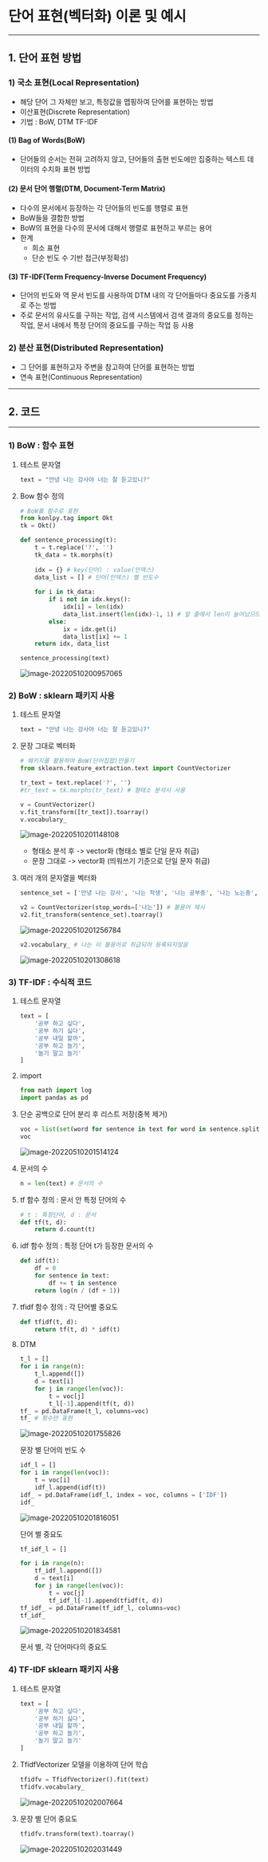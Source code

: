 # 단어 표현(벡터화) 이론 및 예시

---

## 1. 단어 표현 방법

### 1) 국소 표현(Local Representation)

- 해당 단어 그 자체만 보고, 특정값을 맵핑하여 단어를 표현하는 방법
- 이산표현(Discrete Representation)
- 기법 : BoW, DTM TF-IDF



#### (1) Bag of Words(BoW)

- 단어들의 순서는 전혀 고려하지 않고, 단어들의 출현 빈도에만 집중하는 텍스트 데이터의 수치화 표현 방법



#### (2) 문서 단어 행렬(DTM, Document-Term Matrix)

- 다수의 문서에서 등장하는 각 단어들의 빈도를 행렬로 표현
- BoW들을 결합한 방법
- BoW의 표현을 다수의 문서에 대해서 행렬로 표현하고 부르는 용어
- 한계
  - 희소 표현
  - 단순 빈도 수 기반 접근(부정확성)



#### (3) TF-IDF(Term Frequency-Inverse Document Frequency)

- 단어의 빈도와 역 문서 빈도를 사용하여 DTM 내의 각 단어들마다 중요도를 가중치로 주는 방법
- 주로 문서의 유사도를 구하는 작업, 검색 시스템에서 검색 결과의 중요도를 정하는 작업, 문서 내에서 특정 단어의 중요도를 구하는 작업 등 사용



### 2) 분산 표현(Distributed Representation)

- 그 단어를 표현하고자 주변을 참고하여 단어를 표현하는 방법
- 연속 표현(Continuous Representation)



---

## 2. 코드

---

### 1) BoW : 함수 표현

1. 테스트 문자열

   ```python
   text = "안녕 나는 강사야 너는 잘 듣고있니?"
   ```

2. Bow 함수 정의

   ```python
   # BoW를 함수로 표현
   from konlpy.tag import Okt
   tk = Okt()
   
   def sentence_processing(t):
       t = t.replace('?', '')
       tk_data = tk.morphs(t)
       
       idx = {} # key(단어) : value(인덱스)
       data_list = [] # 단어(인덱스) 별 빈도수
       
       for i in tk_data:
           if i not in idx.keys():
               idx[i] = len(idx)
               data_list.insert(len(idx)-1, 1) # 앞 줄에서 len이 늘어났으므로 -1
           else:
               ix = idx.get(i)
               data_list[ix] += 1
       return idx, data_list
   
   sentence_processing(text)
   ```

   ![image-20220510200957065](Word_representation_1.assets/image-20220510200957065.png)



### 2) BoW : sklearn 패키지 사용

1. 테스트 문자열

   ```python
   text = "안녕 나는 강사야 너는 잘 듣고있니?"
   ```

2. 문장 그대로 벡터화

   ```python
   # 패키지를 활용하여 BoW(단어집합)만들기
   from sklearn.feature_extraction.text import CountVectorizer
   
   tr_text = text.replace('?', '')
   #tr_text = tk.morphs(tr_text) # 형태소 분석시 사용
   
   v = CountVectorizer()
   v.fit_transform([tr_text]).toarray()
   v.vocabulary_
   ```

   ![image-20220510201148108](Word_representation_1.assets/image-20220510201148108.png)

   - 형태소 분석 후 -> vector화 (형태소 별로 단일 문자 취급)
   - 문장 그대로 -> vector화 (띄워쓰기 기준으로 단일 문자 취급)

3. 여러 개의 문자열을 벡터화

   ```python
   sentence_set = ['안녕 나는 강사', '나는 학생', '나는 공부중', '나는 노는중', '나는 자는중']
   
   v2 = CountVectorizer(stop_words=['나는']) # 불용어 제시
   v2.fit_transform(sentence_set).toarray()
   ```

   ![image-20220510201256784](Word_representation_1.assets/image-20220510201256784.png)

   ```python
   v2.vocabulary_ # 나는 이 불용어로 취급되어 등록되지않음
   ```

   ![image-20220510201308618](Word_representation_1.assets/image-20220510201308618.png)



### 3) TF-IDF : 수식적 코드

1. 테스트 문자열

   ```python
   text = [
       '공부 하고 싶다', 
       '공부 하기 싫다',
       '공부 내일 할까', 
       '공부 하고 놀기', 
       '놀기 말고 놀기'
   ]
   ```

2. import

   ```python
   from math import log
   import pandas as pd
   ```

3. 단순 공백으로 단어 분리 후 리스트 저장(중복 제거)

   ```python
   voc = list(set(word for sentence in text for word in sentence.split()))
   voc
   ```

   ![image-20220510201514124](Word_representation_1.assets/image-20220510201514124.png)

4. 문서의 수

   ```python
   n = len(text) # 문서의 수
   ```

5. tf 함수 정의 : 문서 안 특정 단어의 수

   ```python
   # t : 특정단어, d : 문서
   def tf(t, d):
       return d.count(t)
   ```

6. idf 함수 정의 : 특정 단어 t가 등장한 문서의 수

   ```python
   def idf(t):
       df = 0
       for sentence in text:
           df += t in sentence
       return log(n / (df + 1))
   ```

7. tfidf 함수 정의 : 각 단어별 중요도

   ```python
   def tfidf(t, d):
       return tf(t, d) * idf(t)
   ```

8. DTM

   ```python
   t_l = []
   for i in range(n):
       t_l.append([])
       d = text[i]
       for j in range(len(voc)):
           t = voc[j]
           t_l[-1].append(tf(t, d))
   tf_ = pd.DataFrame(t_l, columns=voc)
   tf_ # 횟수만 표현
   ```

   ![image-20220510201755826](Word_representation_1.assets/image-20220510201755826.png)

   문장 별 단어의 빈도 수

   ```python
   idf_l = []
   for i in range(len(voc)):
       t = voc[i]
       idf_l.append(idf(t))
   idf_ = pd.DataFrame(idf_l, index = voc, columns = ['IDF'])
   idf_
   ```

   ![image-20220510201816051](Word_representation_1.assets/image-20220510201816051.png)

   단어 별 중요도

   ```python
   tf_idf_l = []
   
   for i in range(n):
       tf_idf_l.append([])
       d = text[i]
       for j in range(len(voc)):
           t = voc[j]
           tf_idf_l[-1].append(tfidf(t, d))
   tf_idf_ = pd.DataFrame(tf_idf_l, columns=voc)
   tf_idf_
   ```

   ![image-20220510201834581](Word_representation_1.assets/image-20220510201834581.png)

   문서 별, 각 단어마다의 중요도



### 4) TF-IDF sklearn 패키지 사용

1. 테스트 문자열

   ```python
   text = [
       '공부 하고 싶다', 
       '공부 하기 싫다',
       '공부 내일 할까', 
       '공부 하고 놀기', 
       '놀기 말고 놀기'
   ]
   ```

2. TfidfVectorizer 모델을 이용하여 단어 학습

   ```python
   tfidfv = TfidfVectorizer().fit(text)
   tfidfv.vocabulary_
   ```

   ![image-20220510202007664](Word_representation_1.assets/image-20220510202007664.png)

3. 문장 별 단어 중요도

   ```python
   tfidfv.transform(text).toarray()
   ```

   ![image-20220510202031449](Word_representation_1.assets/image-20220510202031449.png)

   



